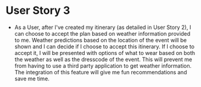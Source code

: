 
# User Story 3

* As a User, after I've created my itinerary (as detailed in User Story 2), I can choose to accept the plan based on weather information provided to me. Weather predictions based on the location of the event will be shown and I can decide if I choose to accept this itinerary. If I choose to accept it, I will be presented with options of what to wear based on both the weather as well as the dresscode of the event. This will prevent me from having to use a third party application to get weather information. The integration of this feature will give me fun recommendations and save me time. 


